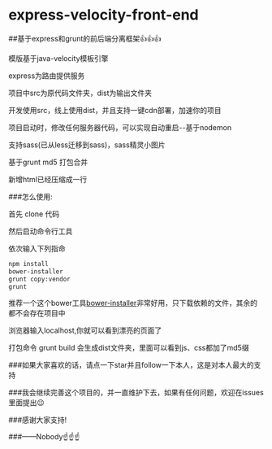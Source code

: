 # express-velocity-front-end

##基于express和grunt的前后端分离框架:+1::+1::+1:

模版基于java-velocity模板引擎

express为路由提供服务

项目中src为原代码文件夹，dist为输出文件夹

开发使用src，线上使用dist，并且支持一键cdn部署，加速你的项目

项目启动时，修改任何服务器代码，可以实现自动重启--基于nodemon

支持sass(已从less迁移到sass)，sass精灵小图片

基于grunt md5 打包合并

新增html已经压缩成一行

###怎么使用:

首先 clone 代码

然后启动命令行工具

依次输入下列指命

```bash
npm install
bower-installer
grunt copy:vendor
grunt
```

推荐一个这个bower工具[bower-installer](https://github.com/blittle/bower-installer)非常好用，只下载依赖的文件，其余的都不会存在项目中

浏览器输入localhost,你就可以看到漂亮的页面了

打包命令 grunt build  会生成dist文件夹，里面可以看到js、css都加了md5缀

###如果大家喜欢的话，请点一下star并且follow一下本人，这是对本人最大的支持

###我会继续完善这个项目的，并一直维护下去，如果有任何问题，欢迎在issues里面提出:wink:

###感谢大家支持!

###——Nobody:point_up::point_up::point_up: